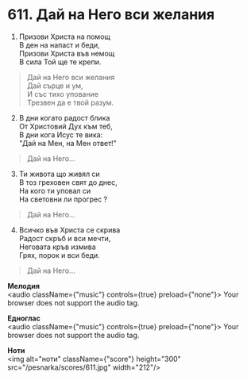 # 611. Дай на Него вси желания

1. Призови Христа на помощ  
В ден на напаст и беди,  
Призови Христа във немощ  
В сила Той ще те крепи.  

> Дай на Него вси желания  
> Дай сърце и ум,  
> И със тихо упование  
> Трезвен да е твой разум.  

2. В дни когато радост блика  
От Христовий Дух към теб,  
В дни кога Исус те вика:  
"Дай на Мен, на Мен ответ!"  

> Дай на Него...  

3. Ти живота що живял си  
В тоз греховен свят до днес,  
На кого ти уповал си  
На световни ли прогрес ?  

> Дай на Него...  

4. Всичко във Христа се скрива  
Радост скръб и вси мечти,  
Неговата кръв измива  
Грях, порок и вси беди.  

> Дай на Него...

**Мелодия**  
<audio className={"music"} controls={true} preload={"none"}>
    <source src="/pesnarka/mp3/611.mp3" type="audio/mpeg"/>
    Your browser does not support the audio tag.
</audio>

**Едноглас**  
<audio className={"music"} controls={true} preload={"none"}>
    <source src="/pesnarka/transp/611.mp3" type="audio/mpeg"/>
    Your browser does not support the audio tag.
</audio>

**Ноти**  
<img alt="ноти" className={"score"} height="300" src="/pesnarka/scores/611.jpg" width="212"/>
